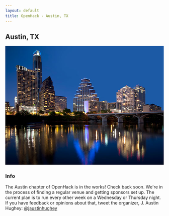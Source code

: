 ```yaml
---
layout: default
title: OpenHack - Austin, TX
---
```


## Austin, TX

![Austin, TX Skyline](/austin/atx.jpg)

### Info

The Austin chapter of OpenHack is in the works! Check back soon. We're in the process
of finding a regular venue and getting sponsors set up. The current plan is to run every other week
on a Wednesday or Thursday night. If you have feedback or opinions about that, tweet the organizer,
J. Austin Hughey: [@jaustinhughey](https://twitter.com/jaustinhughey)
